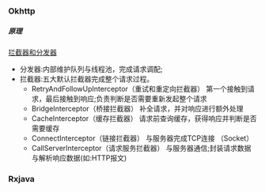 ### Okhttp
##### 原理
[拦截器和分发器](https://blog.csdn.net/Jason_Lee155/article/details/126758900?spm=1001.2101.3001.6650.1&utm_medium=distribute.pc_relevant.none-task-blog-2%7Edefault%7EAD_ESQUERY%7Eyljh-1-126758900-blog-125052085.pc_relevant_3mothn_strategy_and_data_recovery&depth_1-utm_source=distribute.pc_relevant.none-task-blog-2%7Edefault%7EAD_ESQUERY%7Eyljh-1-126758900-blog-125052085.pc_relevant_3mothn_strategy_and_data_recovery&utm_relevant_index=2)
- 分发器:内部维护队列与线程池，完成请求调配;
- 拦截器:五大默认拦截器完成整个请求过程。
  - RetryAndFollowUpInterceptor（重试和重定向拦截器）
第一个接触到请求，最后接触到响应;负责判断是否需要重新发起整个请求
  - BridgeInterceptor（桥接拦截器）
补全请求，并对响应进行额外处理
  - CacheInterceptor（缓存拦截器）
请求前查询缓存，获得响应并判断是否需要缓存
  - ConnectInterceptor（链接拦截器）
与服务器完成TCP连接 （Socket）
  - CallServerInterceptor（请求服务拦截器）
与服务器通信;封装请求数据与解析响应数据(如:HTTP报文)

### Rxjava


###
